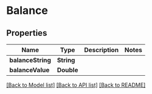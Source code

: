 # Balance

## Properties
Name | Type | Description | Notes
------------ | ------------- | ------------- | -------------
**balanceString** | **String** |  | 
**balanceValue** | **Double** |  | 

[[Back to Model list]](../README.md#documentation-for-models) [[Back to API list]](../README.md#documentation-for-api-endpoints) [[Back to README]](../README.md)


